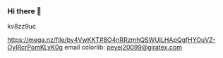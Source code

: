 ### Hi there 👋
kv8zz9uc

https://mega.nz/file/by4VwKKT#8O4nRRzmhQSWUiLHApQgfHYOuVZ-OyIRcrPomKLyK0g
email colorlib: peyej20099@giratex.com

<!--
**Hbz-Dev/Hbz-Dev** is a ✨ _special_ ✨ repository because its `README.md` (this file) appears on your GitHub profile.

Here are some ideas to get you started:

- 🔭 I’m currently working on ...
- 🌱 I’m currently learning ...
- 👯 I’m looking to collaborate on ...
- 🤔 I’m looking for help with ...
- 💬 Ask me about ...
- 📫 How to reach me: ...
- 😄 Pronouns: ...
- ⚡ Fun fact: ...
-->
